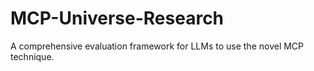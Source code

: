 # MCP-Universe-Research
A comprehensive evaluation framework for LLMs to use the novel MCP technique.